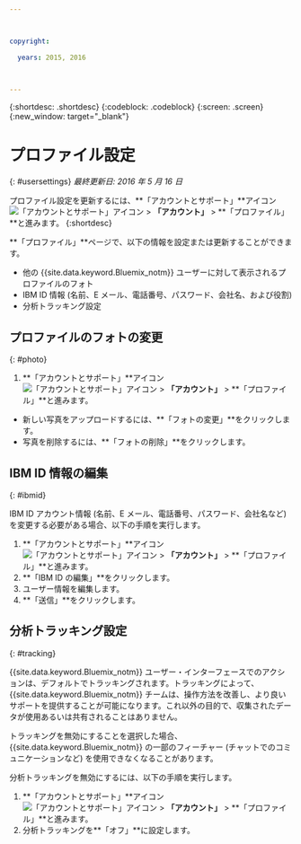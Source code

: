 ```yaml
---



copyright:

  years: 2015, 2016



---
```


{:shortdesc: .shortdesc}
{:codeblock: .codeblock}
{:screen: .screen}
{:new_window: target="_blank"}

# プロファイル設定
{: #usersettings}
*最終更新日: 2016 年 5 月 16 日*

プロファイル設定を更新するには、**「アカウントとサポート」**アイコン ![「アカウントとサポート」アイコン](../admin/images/account_support.svg) &gt; **「アカウント」** &gt; **「プロファイル」**と進みます。
{:shortdesc}

 **「プロファイル」**ページで、以下の情報を設定または更新することができます。

 * 他の {{site.data.keyword.Bluemix_notm}} ユーザーに対して表示されるプロファイルのフォト
 * IBM ID 情報 (名前、E メール、電話番号、パスワード、会社名、および役割)
 * 分析トラッキング設定

## プロファイルのフォトの変更
{: #photo}

1. **「アカウントとサポート」**アイコン ![「アカウントとサポート」アイコン](../admin/images/account_support.svg) &gt; **「アカウント」** &gt; **「プロファイル」**と進みます。

* 新しい写真をアップロードするには、**「フォトの変更」**をクリックします。
* 写真を削除するには、**「フォトの削除」**をクリックします。

## IBM ID 情報の編集
{: #ibmid}

IBM ID アカウント情報 (名前、E メール、電話番号、パスワード、会社名など) を変更する必要がある場合、以下の手順を実行します。

1. **「アカウントとサポート」**アイコン ![「アカウントとサポート」アイコン](../admin/images/account_support.svg) &gt; **「アカウント」** &gt; **「プロファイル」**と進みます。
2. **「IBM ID の編集」**をクリックします。
3. ユーザー情報を編集します。
4. **「送信」**をクリックします。

## 分析トラッキング設定
{: #tracking}

{{site.data.keyword.Bluemix_notm}} ユーザー・インターフェースでのアクションは、デフォルトでトラッキングされます。トラッキングによって、{{site.data.keyword.Bluemix_notm}} チームは、操作方法を改善し、より良いサポートを提供することが可能になります。これ以外の目的で、収集されたデータが使用あるいは共有されることはありません。

トラッキングを無効にすることを選択した場合、{{site.data.keyword.Bluemix_notm}} の一部のフィーチャー (チャットでのコミュニケーションなど) を使用できなくなることがあります。

分析トラッキングを無効にするには、以下の手順を実行します。

1. **「アカウントとサポート」**アイコン ![「アカウントとサポート」アイコン](../admin/images/account_support.svg) &gt; **「アカウント」** &gt; **「プロファイル」**と進みます。
2. 分析トラッキングを**「オフ」**に設定します。
